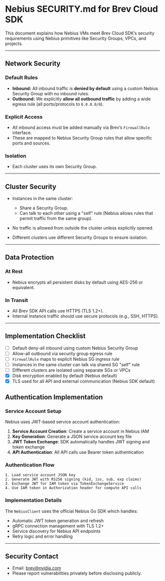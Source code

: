 # Nebius SECURITY.md for Brev Cloud SDK

This document explains how Nebius VMs meet Brev Cloud SDK’s security requirements using Nebius primitives like Security Groups, VPCs, and projects.

---

## Network Security

### Default Rules

* **Inbound:** All inbound traffic is **denied by default** using a custom Nebius Security Group with no inbound rules.
* **Outbound:** We explicitly **allow all outbound traffic** by adding a wide egress rule (all ports/protocols to `0.0.0.0/0`).

### Explicit Access

* All inbound access must be added manually via Brev’s `FirewallRule` interface.
* These are mapped to Nebius Security Group rules that allow specific ports and sources.

### Isolation

* Each cluster uses its own Security Group.

---

## Cluster Security

* Instances in the same cluster:

  * Share a Security Group.
  * Can talk to each other using a "self" rule (Nebius allows rules that permit traffic from the same group).
* No traffic is allowed from outside the cluster unless explicitly opened.
* Different clusters use different Security Groups to ensure isolation.

---

## Data Protection

### At Rest

* Nebius encrypts all persistent disks by default using AES-256 or equivalent.

### In Transit

* All Brev SDK API calls use HTTPS (TLS 1.2+).
* Internal instance traffic should use secure protocols (e.g., SSH, HTTPS).

---

## Implementation Checklist

* [ ] Default deny-all inbound using custom Nebius Security Group
* [ ] Allow-all outbound via security group egress rule
* [ ] `FirewallRule` maps to explicit Nebius SG ingress rule
* [ ] Instances in the same cluster can talk via shared SG "self" rule
* [ ] Different clusters are isolated using separate SGs or VPCs
* [x] Disk encryption enabled by default (Nebius default)
* [x] TLS used for all API and external communication (Nebius SDK default)

## Authentication Implementation

### Service Account Setup

Nebius uses JWT-based service account authentication:

1. **Service Account Creation**: Create a service account in Nebius IAM
2. **Key Generation**: Generate a JSON service account key file
3. **JWT Token Exchange**: SDK automatically handles JWT signing and token exchange
4. **API Authentication**: All API calls use Bearer token authentication

### Authentication Flow

```
1. Load service account JSON key
2. Generate JWT with RS256 signing (kid, iss, sub, exp claims)
3. Exchange JWT for IAM token via TokenExchangeService
4. Use IAM token in Authorization header for compute API calls
```

### Implementation Details

The `NebiusClient` uses the official Nebius Go SDK which handles:
- Automatic JWT token generation and refresh
- gRPC connection management with TLS 1.2+
- Service discovery for Nebius API endpoints
- Retry logic and error handling

---

## Security Contact

* Email: [brev@nvidia.com](mailto:brev@nvidia.com)
* Please report vulnerabilities privately before disclosing publicly.
